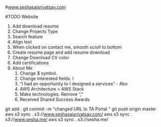 #www.seshasaisrivatsav.com



#TODO Website
1. Add download resume
2. Change Projects Type
3. Search feature
4. Align text
5. When clicked on contact me, smooth scroll to bottom
6. Create resume page and add resume download
7. Change Download CV color
8. Add certifications
9. About Me
    1. Change $ symbol.
    2.  Change interested fields. I
    3. “I had an opportunity to I designed a services” - Abo
    4. AWS Architecture = AWS Stack
    5. Make technologies. Remove “,”
    6. Received Shared Success Awards

git add .
git commit -m "changed URL to TA Portal "
git push origin master
aws s3 sync . s3://www.seshasaisrivatsav.com/
aws s3 sync . s3://www.sesha.me/
aws s3 sync . s3://sesha.me/